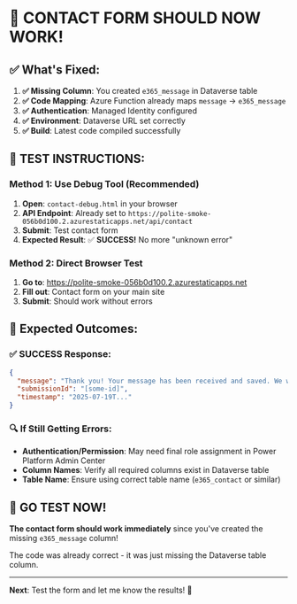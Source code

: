 # 🎯 **CONTACT FORM SHOULD NOW WORK!**

## ✅ **What's Fixed:**

1. **✅ Missing Column**: You created `e365_message` in Dataverse table
2. **✅ Code Mapping**: Azure Function already maps `message` → `e365_message` 
3. **✅ Authentication**: Managed Identity configured
4. **✅ Environment**: Dataverse URL set correctly
5. **✅ Build**: Latest code compiled successfully

## 🧪 **TEST INSTRUCTIONS:**

### **Method 1: Use Debug Tool (Recommended)**
1. **Open**: `contact-debug.html` in your browser
2. **API Endpoint**: Already set to `https://polite-smoke-056b0d100.2.azurestaticapps.net/api/contact`
3. **Submit**: Test contact form
4. **Expected Result**: ✅ **SUCCESS!** No more "unknown error"

### **Method 2: Direct Browser Test**
1. **Go to**: https://polite-smoke-056b0d100.2.azurestaticapps.net
2. **Fill out**: Contact form on your main site  
3. **Submit**: Should work without errors

## 🎯 **Expected Outcomes:**

### **✅ SUCCESS Response:**
```json
{
  "message": "Thank you! Your message has been received and saved. We will contact you soon.",
  "submissionId": "[some-id]",
  "timestamp": "2025-07-19T..."
}
```

### **🔍 If Still Getting Errors:**
- **Authentication/Permission**: May need final role assignment in Power Platform Admin Center
- **Column Names**: Verify all required columns exist in Dataverse table
- **Table Name**: Ensure using correct table name (`e365_contact` or similar)

## 🚀 **GO TEST NOW!**

**The contact form should work immediately** since you've created the missing `e365_message` column! 

The code was already correct - it was just missing the Dataverse table column.

---

**Next**: Test the form and let me know the results! 🎉

